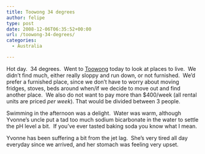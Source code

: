 ```yaml
---
title: Toowong 34 degrees
author: felipe
type: post
date: 2008-12-06T06:35:52+00:00
url: /toowong-34-degrees/
categories:
  - Australia

---
```

Hot day.  34 degrees.  Went to [Toowong][1] today to look at places to live.  We didn&#8217;t find much, either really sloppy and run down, or not furnished.  We&#8217;d prefer a furnished place, since we don&#8217;t have to worry about moving fridges, stoves, beds around when/if we decide to move out and find another place.  We also do not want to pay more than $400/week (all rental units are priced _per week_). That would be divided between 3 people.

Swimming in the afternoon was a delight.  Water was warm, although Yvonne&#8217;s uncle put a tad too much sodium bicarbonate in the water to settle the pH level a bit.  If you&#8217;ve ever tasted baking soda you know what I mean.

Yvonne has been suffering a bit from the jet lag.  She&#8217;s very tired all day everyday since we arrived, and her stomach was feeling very upset.

 [1]: http://maps.google.com.au/maps?f=q&hl=en&geocode=&q=toowong&sll=-25.335448,135.745076&sspn=56.772803,66.181641&ie=UTF8&g=toowong&z=14&iwloc=addr